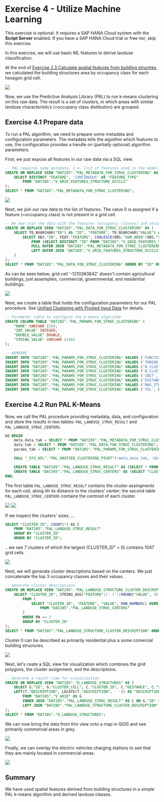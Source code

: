# Exercise 4 - Utilize Machine Learning

This exercise is optional. It requires a SAP HANA Cloud system with the **Script Server** enabled. If you have a SAP HANA Cloud trial or free tier, skip this exercise.

In this exercise, we will use basic ML features to derive landuse classification.

At the end of [Exercise 2.3 Calculate spatial features from building structres](../ex2#23), we calculated the building structures area by occupancy class for each hexagon grid cell.

![](images/ratios.png)

Now, we use the Predictive Analysis Library (PAL) to run k-means clustering on this raw data. The result is a set of clusters, in which areas with similar landuse characteristics (=occupany class distibution) are grouped.



## Exercise 4.1 Prepare data<a name="41"></a>

To run a PAL algorithm, we need to prepare some metadata and configuration parameters. The metadata tells the algoithm which features to use, the configuration provides a handle on (partially optional) algorithm parameters.

First, we just expose all features in our raw data via a SQL view.
```SQL
-- PAL requires some metadata, i.e. list of features used in the model
CREATE OR REPLACE VIEW "DAT285"."PAL_METADATA_FOR_STRUC_CLUSTERING" AS (
	SELECT DISTINCT "FEATURE", 'CONTINUOUS' AS "FEATURE_TYPE" 
		FROM "DAT285"."V_GRID_FEATURES_STRUCTURE_OCCCLS" 
);
SELECT * FROM "DAT285"."PAL_METADATA_FOR_STRUC_CLUSTERING";
```

![](images/features.png)

Next, we join our raw data to the list of features. The value 0 is assigned if a feature (=occupancy class) is not present in a grid cell.

```SQL
-- We now join the data with the features (occupancy classes) and assign the value 0 if the class is not present
CREATE OR REPLACE VIEW "DAT285"."PAL_DATA_FOR_STRUC_CLUSTERING" AS (
	SELECT TO_NVARCHAR("ID") AS "ID", "FEATURE", TO_NVARCHAR("VALUE") AS "VALUE", 1 AS "PURPOSE" FROM (
		SELECT OBJ."ID", FEAT."FEATURE", COALESCE(OBS."SUM_AREA"/OBS."SUM_AREA_IN_CELL", 0) AS "VALUE" 
			FROM (SELECT DISTINCT "ID" FROM "DAT285"."V_GRID_FEATURES_STRUCTURE_OCCCLS") AS OBJ
			FULL OUTER JOIN "DAT285"."PAL_METADATA_FOR_STRUC_CLUSTERING" AS FEAT ON 1 = 1
			LEFT OUTER JOIN "DAT285"."V_GRID_FEATURES_STRUCTURE_OCCCLS" AS OBS ON OBJ."ID" = OBS."ID" AND FEAT."FEATURE" = OBS."FEATURE"
	)
);
SELECT * FROM "DAT285"."PAL_DATA_FOR_STRUC_CLUSTERING" ORDER BY "ID" DESC, "FEATURE";
```

As can be seen below, grid cell '-12103#3842' doesn't contain agricultural buildings, just assemplies, commercial, governmental, and residential buildings.

![](images/dataxfeatures.png)

Next, we create a table that holds the configuration parameters for our PAL procedure. See [Unified Clustering with Pivoted Input Data](https://help.sap.com/docs/hana-cloud-database/sap-hana-cloud-sap-hana-database-predictive-analysis-library/unified-clustering-with-pivoted-input-data?version=2022_3_QRC) for details.

```SQL
-- Parameter table to configure the k-means algorithm
CREATE COLUMN TABLE "DAT285"."PAL_PARAMS_FOR_STRUC_CLUSTERING" (
	"NAME" VARCHAR (50),
	"INT_VALUE" INTEGER,
	"DOUBLE_VALUE" DOUBLE,
	"STRING_VALUE" VARCHAR (100)
); 

-- AKMEANS
INSERT INTO "DAT285"."PAL_PARAMS_FOR_STRUC_CLUSTERING" VALUES ('FUNCTION', NULL, NULL, 'AKMEANS');
INSERT INTO "DAT285"."PAL_PARAMS_FOR_STRUC_CLUSTERING" VALUES ('THREAD_RATIO', NULL, 1.0, NULL); 
INSERT INTO "DAT285"."PAL_PARAMS_FOR_STRUC_CLUSTERING" VALUES ('N_CLUSTERS_MIN', 2, NULL, NULL);
INSERT INTO "DAT285"."PAL_PARAMS_FOR_STRUC_CLUSTERING" VALUES ('N_CLUSTERS_MAX', 9, NULL, NULL);
INSERT INTO "DAT285"."PAL_PARAMS_FOR_STRUC_CLUSTERING" VALUES ('INIT', 4, NULL, NULL);
INSERT INTO "DAT285"."PAL_PARAMS_FOR_STRUC_CLUSTERING" VALUES ('DISTANCE_LEVEL', 2, NULL, NULL); 
INSERT INTO "DAT285"."PAL_PARAMS_FOR_STRUC_CLUSTERING" VALUES ('MAX_ITER', 100, NULL, NULL); 
INSERT INTO "DAT285"."PAL_PARAMS_FOR_STRUC_CLUSTERING" VALUES ('TOL', NULL, 1.0E-6, NULL); 
```

## Exercise 4.2 Run PAL K-Means<a name="42"></a>

Now, we call the PAL procedure providing metadata, data, and configuration and store the results in two tables: `PAL_LANDUSE_STRUC_RESULT` and `PAL_LANDUSE_STRUC_CENTERS`.

```SQL
DO BEGIN
	meta_data_tab = SELECT * FROM "DAT285"."PAL_METADATA_FOR_STRUC_CLUSTERING";
	data_tab = SELECT * FROM "DAT285"."PAL_DATA_FOR_STRUC_CLUSTERING"; 
	params_tab = SELECT * FROM "DAT285"."PAL_PARAMS_FOR_STRUC_CLUSTERING";

	CALL "_SYS_AFL"."PAL_UNIFIED_CLUSTERING_PIVOT"(:meta_data_tab, :data_tab, :params_tab, res, centers, model, stats, optparams, t1, t2);

	CREATE TABLE "DAT285"."PAL_LANDUSE_STRUC_RESULT" AS (SELECT * FROM :res);
	CREATE TABLE "DAT285"."PAL_LANDUSE_STRUC_CENTERS" AS (SELECT "CLUSTER_ID", TO_NVARCHAR("VARIABLE_NAME") AS "FEATURE", TO_DOUBLE("VALUE") AS "VALUE" FROM :centers);	
END;
```

The first table `PAL_LANDUSE_STRUC_RESULT` contains the cluster assingments for each cell, along tih its distance to the clusters' center; the second table `PAL_LANDUSE_STRUC_CENTERS` contains the centroid of each cluster.

![](images/cluster_assign.png)
![](images/cluster_centr.png)

If we inspect the clusters' sizes, ...

```SQL
SELECT "CLUSTER_ID", COUNT(*) AS C 
	FROM "DAT285"."PAL_LANDUSE_STRUC_RESULT" 
	GROUP BY "CLUSTER_ID"
	ORDER BY "CLUSTER_ID";
```

.. we see 7 clusters of which the largest (CLUSTER_ID" = 0) contains 1047 grid cells.

![](images/cluster_sizes.png)

Next, we will generate cluster descriptions based on the centers. We just concatenate the top 3 occupancy classes and their values.

```SQL
-- Generate cluster descriptions
CREATE OR REPLACE VIEW "DAT285"."PAL_LANDUSE_STRUCTURE_CLUSTER_DESCRIPTION" AS (
	SELECT "CLUSTER_ID", STRING_AGG("FEATURE"||' ('||ROUND("VALUE", 3)||')', '; ') AS "DESCRIPTION" 
		FROM (
			SELECT "CLUSTER_ID", "FEATURE", "VALUE", ROW_NUMBER() OVER (PARTITION BY "CLUSTER_ID" ORDER BY "VALUE" DESC) AS RN
				FROM "DAT285"."PAL_LANDUSE_STRUC_CENTERS"
		)
		WHERE RN <= 3
		GROUP BY "CLUSTER_ID"
);
SELECT * FROM "DAT285"."PAL_LANDUSE_STRUCTURE_CLUSTER_DESCRIPTION" ORDER BY "CLUSTER_ID";
```

Cluster 0 can be described as primarily residential plus a some comercial building structures.

![](images/center_descr.png)

Next, let's ceate a SQL view for visualization which combines the grid polygons, the cluster assignment, and the descriptions.

```SQL
-- Generate a result view for visualization
CREATE OR REPLACE VIEW "DAT285"."O_LANDUSE_STRUCTURES" AS (
	SELECT G."ID", G."CLUSTER_CELL", C."CLUSTER_ID", C."DISTANCE", C."SLIGHT_SILHOUETTE", T."DESCRIPTION", 
	LEFT(T."DESCRIPTION", LOCATE(T."DESCRIPTION", ' ')) AS "DESCRIPTION_SHORT"
		FROM "DAT285"."V_GRID" AS G 
		INNER JOIN "DAT285"."PAL_LANDUSE_STRUC_RESULT" AS C ON G."ID" = C."ID"
		LEFT JOIN "DAT285"."PAL_LANDUSE_STRUCTURE_CLUSTER_DESCRIPTION" AS T ON C."CLUSTER_ID" = T."CLUSTER_ID"
);
SELECT * FROM "DAT285"."O_LANDUSE_STRUCTURES";
```

We can now bring the data from this view onto a map in QGIS and see primarily commercial areas in grey.

![](images/landuse.png)

Finally, we can overlay the electric vehicles charging stations to see that they are mainly located in commercial areas.

![](images/ev.png)

## Summary

We have used spatial features derived from building structures in a simple PAL k-means algorithm and derived landuse classes.

